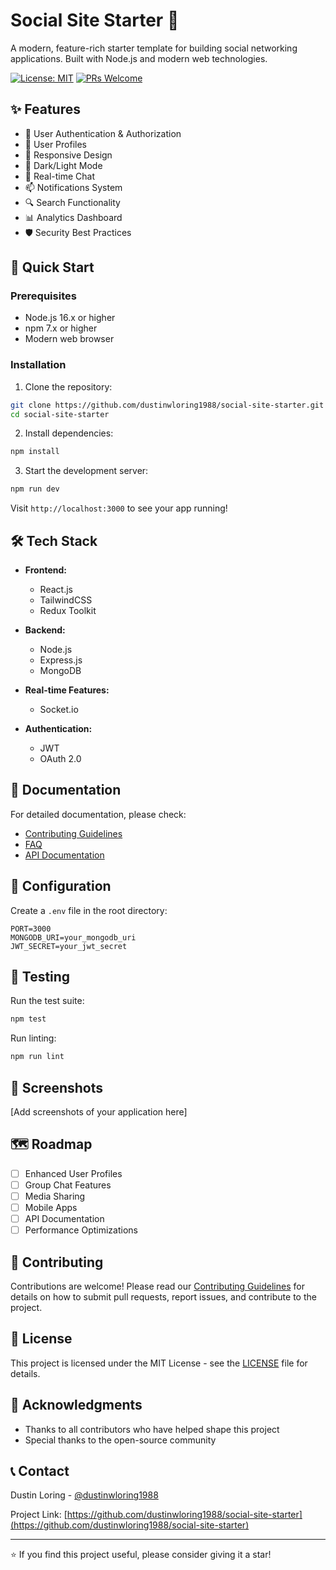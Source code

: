 # Social Site Starter 🚀

A modern, feature-rich starter template for building social networking applications. Built with Node.js and modern web technologies.

[![License: MIT](https://img.shields.io/badge/License-MIT-yellow.svg)](https://opensource.org/licenses/MIT)
[![PRs Welcome](https://img.shields.io/badge/PRs-welcome-brightgreen.svg)](CONTRIBUTING.md)

## ✨ Features

- 🔐 User Authentication & Authorization
- 👤 User Profiles
- 📱 Responsive Design
- 🌙 Dark/Light Mode
- 💬 Real-time Chat
- 📫 Notifications System
- 🔍 Search Functionality
- 📊 Analytics Dashboard
- 🛡️ Security Best Practices

## 🚀 Quick Start

### Prerequisites

- Node.js 16.x or higher
- npm 7.x or higher
- Modern web browser

### Installation

1. Clone the repository:
```bash
git clone https://github.com/dustinwloring1988/social-site-starter.git
cd social-site-starter
```

2. Install dependencies:
```bash
npm install
```

3. Start the development server:
```bash
npm run dev
```

Visit `http://localhost:3000` to see your app running!

## 🛠️ Tech Stack

- **Frontend:**
  - React.js
  - TailwindCSS
  - Redux Toolkit

- **Backend:**
  - Node.js
  - Express.js
  - MongoDB

- **Real-time Features:**
  - Socket.io

- **Authentication:**
  - JWT
  - OAuth 2.0

## 📖 Documentation

For detailed documentation, please check:
- [Contributing Guidelines](CONTRIBUTING.md)
- [FAQ](FAQ.md)
- [API Documentation](docs/api.md)

## 🔧 Configuration

Create a `.env` file in the root directory:

```env
PORT=3000
MONGODB_URI=your_mongodb_uri
JWT_SECRET=your_jwt_secret
```

## 🧪 Testing

Run the test suite:
```bash
npm test
```

Run linting:
```bash
npm run lint
```

## 📱 Screenshots

[Add screenshots of your application here]

## 🗺️ Roadmap

- [ ] Enhanced User Profiles
- [ ] Group Chat Features
- [ ] Media Sharing
- [ ] Mobile Apps
- [ ] API Documentation
- [ ] Performance Optimizations

## 🤝 Contributing

Contributions are welcome! Please read our [Contributing Guidelines](CONTRIBUTING.md) for details on how to submit pull requests, report issues, and contribute to the project.

## 📄 License

This project is licensed under the MIT License - see the [LICENSE](LICENSE) file for details.

## 🙏 Acknowledgments

- Thanks to all contributors who have helped shape this project
- Special thanks to the open-source community

## 📞 Contact

Dustin Loring - [@dustinwloring1988](https://github.com/dustinwloring1988)

Project Link: [https://github.com/dustinwloring1988/social-site-starter](https://github.com/dustinwloring1988/social-site-starter)

---

⭐️ If you find this project useful, please consider giving it a star! 